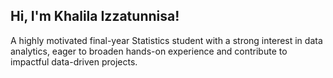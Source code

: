 ## Hi, I'm Khalila Izzatunnisa!
A highly motivated final-year Statistics student with a strong interest in data analytics, eager to broaden hands-on experience and contribute to impactful data-driven projects.
